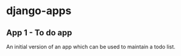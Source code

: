 # django-apps

## App 1 - To do app
An initial version of an app which can be used to maintain a todo list. 
